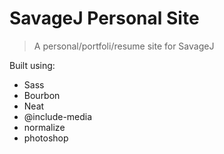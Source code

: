 # SavageJ Personal Site

>A personal/portfoli/resume site for SavageJ

Built using:

- Sass
- Bourbon
- Neat
- @include-media
- normalize
- photoshop
